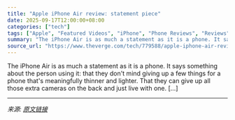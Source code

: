 ```yaml
---
title: "Apple iPhone Air review: statement piece"
date: 2025-09-17T12:00:00+08:00
categories: ["tech"]
tags: ["Apple", "Featured Videos", "iPhone", "Phone Reviews", "Reviews", "Tech"]
summary: "The iPhone Air is as much a statement as it is a phone. It says something about the person using it: that they don't mind giving up a few things for a phone that's meaningfully thinner and lighter. Th"
source_url: "https://www.theverge.com/tech/779588/apple-iphone-air-review-battery-camera"
---
```


The iPhone Air is as much a statement as it is a phone. It says something about the person using it: that they don't mind giving up a few things for a phone that's meaningfully thinner and lighter. That they can give up all those extra cameras on the back and just live with one. [&#8230;]

---

*来源: [原文链接](https://www.theverge.com/tech/779588/apple-iphone-air-review-battery-camera)*
